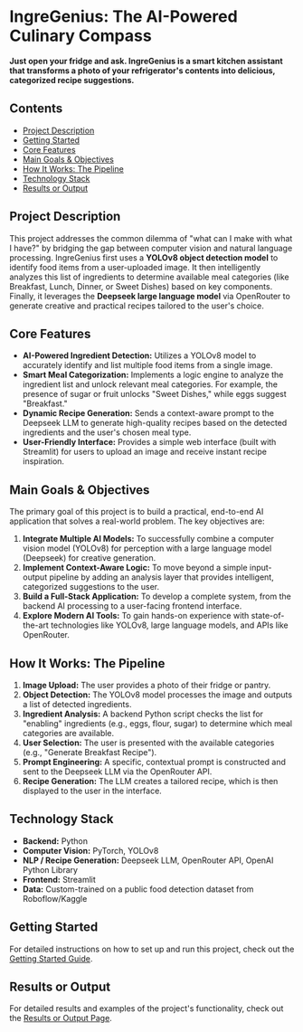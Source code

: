# IngreGenius: The AI-Powered Culinary Compass

**Just open your fridge and ask. IngreGenius is a smart kitchen assistant that transforms a photo of your refrigerator's contents into delicious, categorized recipe suggestions.**

## Contents
- [Project Description](#project-description)
- [Getting Started](#getting-started)
- [Core Features](#core-features)
- [Main Goals & Objectives](#main-goals--objectives)
- [How It Works: The Pipeline](#how-it-works-the-pipeline)
- [Technology Stack](#technology-stack)
- [Results or Output](#results-or-output)



## Project Description

This project addresses the common dilemma of "what can I make with what I have?" by bridging the gap between computer vision and natural language processing. IngreGenius first uses a **YOLOv8 object detection model** to identify food items from a user-uploaded image. It then intelligently analyzes this list of ingredients to determine available meal categories (like Breakfast, Lunch, Dinner, or Sweet Dishes) based on key components. Finally, it leverages the **Deepseek large language model** via OpenRouter to generate creative and practical recipes tailored to the user's choice.

## Core Features

-   **AI-Powered Ingredient Detection:** Utilizes a YOLOv8 model to accurately identify and list multiple food items from a single image.
-   **Smart Meal Categorization:** Implements a logic engine to analyze the ingredient list and unlock relevant meal categories. For example, the presence of sugar or fruit unlocks "Sweet Dishes," while eggs suggest "Breakfast."
-   **Dynamic Recipe Generation:** Sends a context-aware prompt to the Deepseek LLM to generate high-quality recipes based on the detected ingredients and the user's chosen meal type.
-   **User-Friendly Interface:** Provides a simple web interface (built with Streamlit) for users to upload an image and receive instant recipe inspiration.

## Main Goals & Objectives

The primary goal of this project is to build a practical, end-to-end AI application that solves a real-world problem. The key objectives are:

1.  **Integrate Multiple AI Models:** To successfully combine a computer vision model (YOLOv8) for perception with a large language model (Deepseek) for creative generation.
2.  **Implement Context-Aware Logic:** To move beyond a simple input-output pipeline by adding an analysis layer that provides intelligent, categorized suggestions to the user.
3.  **Build a Full-Stack Application:** To develop a complete system, from the backend AI processing to a user-facing frontend interface.
4.  **Explore Modern AI Tools:** To gain hands-on experience with state-of-the-art technologies like YOLOv8, large language models, and APIs like OpenRouter.

## How It Works: The Pipeline

1.  **Image Upload:** The user provides a photo of their fridge or pantry.
2.  **Object Detection:** The YOLOv8 model processes the image and outputs a list of detected ingredients.
3.  **Ingredient Analysis:** A backend Python script checks the list for "enabling" ingredients (e.g., eggs, flour, sugar) to determine which meal categories are available.
4.  **User Selection:** The user is presented with the available categories (e.g., "Generate Breakfast Recipe").
5.  **Prompt Engineering:** A specific, contextual prompt is constructed and sent to the Deepseek LLM via the OpenRouter API.
6.  **Recipe Generation:** The LLM creates a tailored recipe, which is then displayed to the user in the interface.

## Technology Stack

-   **Backend:** Python
-   **Computer Vision:** PyTorch, YOLOv8
-   **NLP / Recipe Generation:** Deepseek LLM, OpenRouter API, OpenAI Python Library
-   **Frontend:** Streamlit
-   **Data:** Custom-trained on a public food detection dataset from Roboflow/Kaggle

## Getting Started

For detailed instructions on how to set up and run this project, check out the [Getting Started Guide](GETTING_STARTED.md).

## Results or Output

For detailed results and examples of the project's functionality, check out the [Results or Output Page](RESULTS.md).
